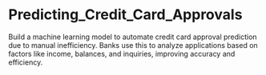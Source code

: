 # Predicting_Credit_Card_Approvals
Build a machine learning model to automate credit card approval prediction due to manual inefficiency. Banks use this to analyze applications based on factors like income, balances, and inquiries, improving accuracy and efficiency.
